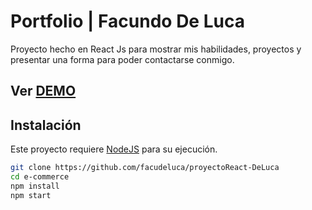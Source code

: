 # Portfolio | Facundo De Luca

Proyecto hecho en React Js para mostrar mis habilidades, proyectos y presentar una forma para poder contactarse conmigo.


## Ver [DEMO](https://facundodeluca.netlify.app/)


## Instalación

Este proyecto requiere [NodeJS](https://nodejs.org/) para su ejecución.

```bash
git clone https://github.com/facudeluca/proyectoReact-DeLuca
cd e-commerce
npm install
npm start
```